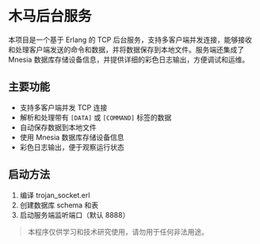 # 木马后台服务

本项目是一个基于 Erlang 的 TCP 后台服务，支持多客户端并发连接，能够接收和处理客户端发送的命令和数据，并将数据保存到本地文件。服务端还集成了 Mnesia 数据库存储设备信息，并提供详细的彩色日志输出，方便调试和运维。

## 主要功能
- 支持多客户端并发 TCP 连接
- 解析和处理带有 `[DATA]` 或 `[COMMAND]` 标签的数据
- 自动保存数据到本地文件
- 使用 Mnesia 数据库存储设备信息
- 彩色日志输出，便于观察运行状态

## 启动方法
1. 编译 trojan_socket.erl
2. 创建数据库 schema 和表
3. 启动服务端监听端口（默认 8888）

> 本程序仅供学习和技术研究使用，请勿用于任何非法用途。